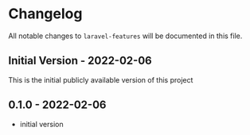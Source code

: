 # Changelog

All notable changes to `laravel-features` will be documented in this file.

## Initial Version - 2022-02-06

This is the initial publicly available version of this project

## 0.1.0 - 2022-02-06

- initial version
